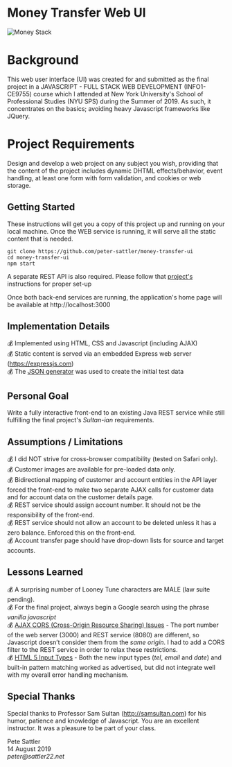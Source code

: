 # Money Transfer Web UI
![Money Stack](https://github.com/peter-sattler/money-transfer-api/blob/master/img/money-stack.gif)

# Background

This web user interface (UI) was created for and submitted as the final project in a JAVASCRIPT - FULL STACK WEB DEVELOPMENT (INFO1-CE9755) course which I attended at New York University's School of Professional Studies (NYU SPS) during the Summer of 2019. As such, it concentrates on the basics; avoiding heavy Javascript frameworks like JQuery.

# Project Requirements

Design and develop a web project on any subject you wish, providing that the content of the project includes dynamic DHTML effects/behavior, event handling, at least one form with form validation, and cookies or web storage. 

## Getting Started

These instructions will get you a copy of this project up and running on your local machine. Once the WEB service is running, it will serve all the static content that is needed.

```text
git clone https://github.com/peter-sattler/money-transfer-ui
cd money-transfer-ui
npm start
```

A separate REST API is also required.  Please follow that [project's](https://github.com/peter-sattler/money-transfer-api/blob/master/README.md) instructions for proper set-up

Once both back-end services are running, the application's home page will be available at http://localhost:3000 

## Implementation Details

:moneybag: Implemented using HTML, CSS and Javascript (including AJAX)  
:moneybag: Static content is served via an embedded Express web server (https://expressjs.com)  
:moneybag: The [JSON generator](https://next.json-generator.com) was used to create the initial test data  

## Personal Goal 

Write a fully interactive front-end to an existing Java REST service while still fulfilling the final project's _Sultan-ian_ requirements.

## Assumptions / Limitations 

:moneybag: I did NOT strive for cross-browser compatibility (tested on Safari only).  
:moneybag: Customer images are available for pre-loaded data only.  
:moneybag: Bidirectional mapping of customer and account entities in the API layer forced the front-end to make two separate AJAX calls for customer data and for account data on the customer details page.   
:moneybag: REST service should assign account number. It should not be the responsibility of the front-end.  
:moneybag: REST service should not allow an account to be deleted unless it has a zero balance. Enforced this on the front-end.  
:moneybag: Account transfer page should have drop-down lists for source and target accounts.  
    
## Lessons Learned

:moneybag: A surprising number of Looney Tune characters are MALE (law suite pending).    
:moneybag: For the final project, always begin a Google search using the phrase _vanilla javascript_    
:moneybag: <ins>AJAX CORS (Cross-Origin Resource Sharing) Issues</ins> - The port number of the web server (3000) and REST service (8080) are different, so Javascript doesn’t consider them from the _same origin_. I had to add a CORS filter to the REST service in order to relax these restrictions.  
:moneybag: <ins>HTML 5 Input Types</ins> - Both the new input types (*tel*, *email* and *date*) and built-in pattern matching worked as advertised, but did not integrate well with my overall error handling mechanism.  

## Special Thanks

Special thanks to Professor Sam Sultan (http://samsultan.com) for his humor, patience and knowledge of Javascript. You are an excellent instructor. It was a pleasure to be part of your class.

Pete Sattler  
14 August 2019  
_peter@sattler22.net_  
